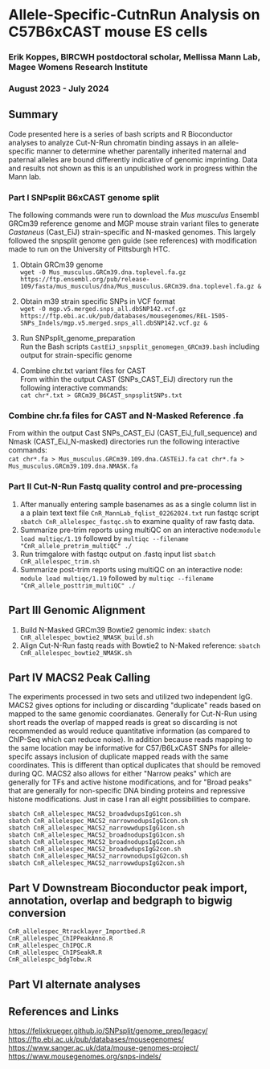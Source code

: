 # Allele-Specific-CutnRun Analysis on C57B6xCAST mouse ES cells
### Erik Koppes, BIRCWH postdoctoral scholar, Mellissa Mann Lab, Magee Womens Research Institute
### August 2023 - July 2024

## Summary
Code presented here is a series of bash scripts and R Bioconductor analyses to analyze Cut-N-Run chromatin binding assays in an allele-specific manner to determine whether parentally inherited maternal and paternal alleles are bound differently indicative of genomic imprinting. Data and results not shown as this is an unpublished work in progress within the Mann lab.

### Part I SNPsplit B6xCAST genome split
The following commands were run to download the *Mus musculus* Ensembl GRCm39 reference genome and MGP mouse strain variant files to generate *Castaneus* (Cast_EiJ) strain-specific and N-masked genomes. This largely followed the snpsplit genome gen guide (see references) with modification made to run on the University of Pittsburgh HTC.

1. Obtain GRCm39 genome  
  `wget -O Mus_musculus.GRCm39.dna.toplevel.fa.gz https://ftp.ensembl.org/pub/release-109/fasta/mus_musculus/dna/Mus_musculus.GRCm39.dna.toplevel.fa.gz &`

2. Obtain m39 strain specific SNPs in VCF format  
  `wget -O mgp.v5.merged.snps_all.dbSNP142.vcf.gz https://ftp.ebi.ac.uk/pub/databases/mousegenomes/REL-1505-SNPs_Indels/mgp.v5.merged.snps_all.dbSNP142.vcf.gz &`

3. Run SNPsplit_genome_preparation  
   Run the Bash scripts `CastEiJ_snpsplit_genomegen_GRCm39.bash` including output for strain-specific genome

4. Combine chr.txt variant files for CAST  
  From within the output CAST (SNPs_CAST_EiJ) directory run the following interactive commands:   
  `cat chr*.txt > GRCm39_B6CAST_snpsplitSNPs.txt`

### Combine chr.fa files for CAST and N-Masked Reference .fa
From within the output Cast SNPs_CAST_EiJ (CAST_EiJ_full_sequence) and Nmask (CAST_EiJ_N-masked) directories run the following interactive commands:   
`cat chr*.fa > Mus_musculus.GRCm39.109.dna.CASTEiJ.fa`
`cat chr*.fa > Mus_musculus.GRCm39.109.dna.NMASK.fa`

### Part II Cut-N-Run Fastq quality control and pre-processing
1. After manually entering sample basenames as as a single column list in a a plain text text file `CnR_MannLab_fqlist_02262024.txt` run fastqc script `sbatch CnR_allelespec_fastqc.sh` to examine quality of raw fastq data.
2. Summarize pre-trim reports using multiQC on an interactive node:`module load multiqc/1.19` followed by `multiqc --filename "CnR_allele_pretrim_multiQC" ./`
3. Run trimgalore with fastqc output on .fastq input list  `sbatch CnR_allelespec_trim.sh`
4. Summarize post-trim reports using multiQC on an interactive node: `module load multiqc/1.19` followed by `multiqc --filename "CnR_allele_posttrim_multiQC" ./`

## Part III Genomic Alignment
1. Build N-Masked GRCm39 Bowtie2 genomic index: `sbatch CnR_allelespec_bowtie2_NMASK_build.sh`
2. Align Cut-N-Run fastq reads with Bowtie2 to N-Maked reference: `sbatch CnR_allelespec_bowtie2_NMASK.sh`

## Part IV MACS2 Peak Calling
The experiments processed in two sets and utilized two independent IgG. MACS2 gives options for including or discarding "duplicate" reads based on mapped to the same genomic coordianates. Generally for Cut-N-Run using short reads the overlap of mapped reads is great so discarding is not recommended as would reduce quantitative information (as compared to ChIP-Seq which can reduce noise). In addition because reads mapping to the same location may be informative for C57/B6LxCAST SNPs for allele-specifc assays inclusion of duplicate mapped reads with the same coordinates. This is different than optical duplicates that should be removed during QC. MACS2 also allows for either "Narrow peaks" which are generally for TFs and active histone modifications, and for "Broad peaks" that are generally for non-specific DNA binding proteins and repressive histone modifications. Just in case I ran all eight possibilities to compare.

`sbatch CnR_allelespec_MACS2_broadwdupsIgG1con.sh`  
`sbatch CnR_allelespec_MACS2_narrownodupsIgG1con.sh`  
`sbatch CnR_allelespec_MACS2_narrowwdupsIgG1con.sh`  
`sbatch CnR_allelespec_MACS2_broadnodupsIgG1con.sh`  
`sbatch CnR_allelespec_MACS2_broadnodupsIgG2con.sh`  
`sbatch CnR_allelespec_MACS2_broadwdupsIgG2con.sh`  
`sbatch CnR_allelespec_MACS2_narrownodupsIgG2con.sh`  
`sbatch CnR_allelespec_MACS2_narrowwdupsIgG2con.sh`  

## Part V Downstream Bioconductor peak import, annotation, overlap and bedgraph to bigwig conversion
`CnR_allelespec_Rtracklayer_Importbed.R`  
`CnR_allelespec_ChIPPeakAnno.R`  
`CnR_allelespec_ChIPQC.R`  
`CnR_allelespec_ChIPSeakR.R`  
`CnR_allelespc_bdgTobw.R`

## Part VI alternate analyses




## References and Links
https://felixkrueger.github.io/SNPsplit/genome_prep/legacy/
https://ftp.ebi.ac.uk/pub/databases/mousegenomes/
https://www.sanger.ac.uk/data/mouse-genomes-project/
https://www.mousegenomes.org/snps-indels/


